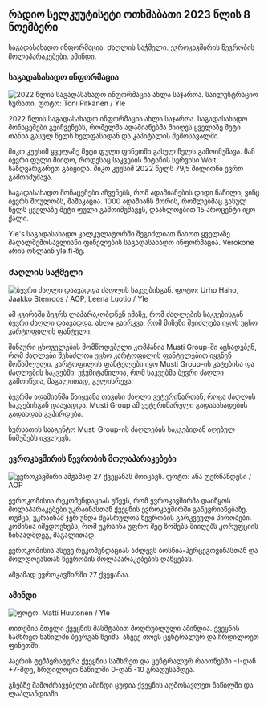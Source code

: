 ## რადიო სელკუუტისეტი ოთხშაბათი 2023 წლის 8 ნოემბერი

საგადასახადო ინფორმაცია. Ძაღლის საჭმელი. ევროკავშირის წევრობის მოლაპარაკებები. ამინდი.

### საგადასახადო ინფორმაცია

![2022 წლის საგადასახადო ინფორმაცია ახლა საჯაროა. საილუსტრაციო სურათი. ფოტო: Toni Pitkänen / Yle](https://images.cdn.yle.fi/image/upload/c_crop,h_2628,w_4672,x_747,y_536/ar_1.7777777777777777,c_fill_1_270,c_fill_1_70,h_200,g_60,c_fill_1_70,h_200q_auto:eco/f_auto/fl_lossy/v1692260664/39-115812464ddd8da1ad5a)

2022 წლის საგადასახადო ინფორმაცია ახლა საჯაროა. საგადასახადო მონაცემები გვიჩვენებს, რომელმა ადამიანებმა მიიღეს ყველაზე მეტი თანხა გასულ წელს ხელფასიდან და კაპიტალის შემოსავალში.

მიკო კუუსიმ ყველაზე მეტი ფული ფინეთში გასულ წელს გამოიმუშავა. მან ბევრი ფული მიიღო, როდესაც საკვების მიტანის სერვისი Wolt საზღვარგარეთ გაიყიდა. მიკო კუუსიმ 2022 წელს 79,5 მილიონი ევრო გამოიმუშავა.

საგადასახადო მონაცემები აჩვენებს, რომ ადამიანების დიდი ნაწილი, ვინც ბევრს შოულობს, მამაკაცია. 1000 ადამიანს შორის, რომლებმაც გასულ წელს ყველაზე მეტი ფული გამოიმუშავეს, დაახლოებით 15 პროცენტი იყო ქალი.

Yle's საგადასახადო კალკულატორში შეგიძლიათ ნახოთ ყველაზე მაღალშემოსავლიანი ფინელების საგადასახადო ინფორმაცია. Verokone არის ონლაინ yle.fi-ზე.

### Ძაღლის საჭმელი

![ბევრი ძაღლი დაავადდა ძაღლის საკვებისგან. ფოტო: Urho Haho, Jaakko Stenroos / AOP, Leena Luotio / Yle](https://images.cdn.yle.fi/image/upload/c_crop,h_1080,w_1919,x_0,y_0/ar_1.777777777777_7777,ch_675,w_1200/dpr_1.0/q_auto:eco/f_auto/fl_lossy/v1699386970/39-11965956548f484ed3bb)

ამ კვირაში ბევრს ლაპარაკობდნენ იმაზე, რომ ძაღლების საკვებისგან ბევრი ძაღლი დაავადდა. ახლა გაირკვა, რომ მიზეზი შეიძლება იყოს უცხო კარტოფილის ფანტელი.

შინაური ცხოველების მომწოდებელი კომპანია Musti Group-ში აცხადებენ, რომ ძაღლები შესაძლოა უცხო კარტოფილის ფანტელებით იყვნენ მოწამლული. კარტოფილის ფანტელები იყო Musti Group-ის კატებისა და ძაღლების საკვებში. ეჭვმიტანილია, რომ საკვებმა ბევრი ძაღლი გამოიწვია, მაგალითად, გულისრევა.

ბევრმა ადამიანმა წაიყვანა თავისი ძაღლი ვეტერინართან, როცა ძაღლის საკვებისგან დაავადდა. Musti Group ამ ვეტერინარული გადასახადების გადახდას გვპირდება.

სურსათის სააგენტო Musti Group-ის ძაღლების საკვებიდან აღებულ ნიმუშებს იკვლევს.

### ევროკავშირის წევრობის მოლაპარაკებები

![ევროკავშირი ამჟამად 27 ქვეყანას მოიცავს. ფოტო: ანა ფერნანდესი / AOP](https://images.cdn.yle.fi/image/upload/c_crop,h_2394,w_4256,x_0,y_419/ar_1.7777777777777777,c_fill,g_faces,h_120,h_pr.q_auto:eco/f_auto/fl_lossy/v1632407032/39-857648614c8a7c923f2)

ევროკომისია რეკომენდაციას უწევს, რომ ევროკავშირმა დაიწყოს მოლაპარაკებები უკრაინასთან ქვეყნის ევროკავშირში გაწევრიანებაზე. თუმცა, უკრაინამ ჯერ უნდა შეასრულოს წევრობის გარკვეული პირობები. კომისია იმედოვნებს, რომ უკრაინა უფრო მეტ ზომებს მიიღებს კორუფციის წინააღმდეგ, მაგალითად.

ევროკომისია ასევე რეკომენდაციას აძლევს ბოსნია-ჰერცეგოვინასთან და მოლდოვასთან წევრობის მოლაპარაკებების დაწყებას.

ამჟამად ევროკავშირში 27 ქვეყანაა.

### ამინდი

![ ფოტო: Matti Huutonen / Yle](https://images.cdn.yle.fi/image/upload/c_crop,h_1080,w_1919,x_0,y_0/ar_1.777777777777777,c_fill,g_50,w_1.0/q_auto:eco/f_auto/fl_lossy/v1699449326/39-1197700654b89b86284a)

თითქმის მთელი ქვეყნის მასშტაბით მოღრუბლული ამინდია. ქვეყნის სამხრეთ ნაწილში ბევრგან წვიმს. ასევე თოვს ცენტრალურ და ჩრდილოეთ ფინეთში.

ჰაერის ტემპერატურა ქვეყნის სამხრეთ და ცენტრალურ რაიონებში -1-დან +7-მდე, ჩრდილოეთ ნაწილში 0-დან -10 გრადუსამდეა.

გზებზე მამოძრავებელი ამინდი ცუდია ქვეყნის აღმოსავლეთ ნაწილში და ლაპლანდიაში.